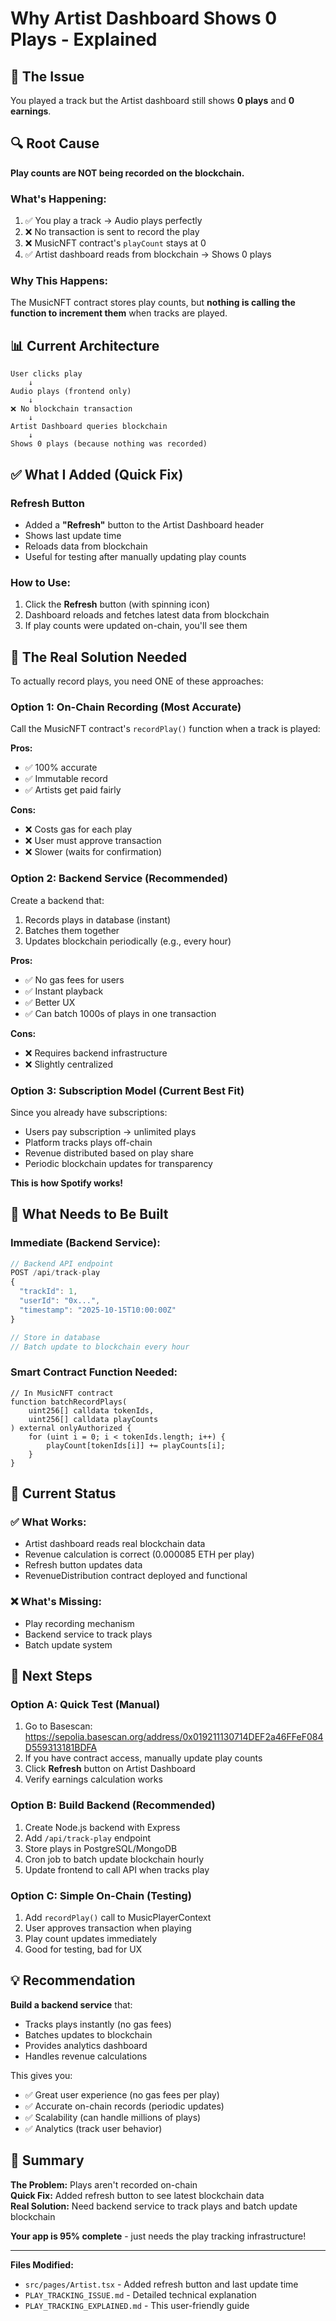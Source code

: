 # Why Artist Dashboard Shows 0 Plays - Explained

## 🎯 The Issue

You played a track but the Artist dashboard still shows **0 plays** and **0 earnings**.

## 🔍 Root Cause

**Play counts are NOT being recorded on the blockchain.**

### What's Happening:
1. ✅ You play a track → Audio plays perfectly
2. ❌ No transaction is sent to record the play
3. ❌ MusicNFT contract's `playCount` stays at 0
4. ✅ Artist dashboard reads from blockchain → Shows 0 plays

### Why This Happens:
The MusicNFT contract stores play counts, but **nothing is calling the function to increment them** when tracks are played.

## 📊 Current Architecture

```
User clicks play
    ↓
Audio plays (frontend only)
    ↓
❌ No blockchain transaction
    ↓
Artist Dashboard queries blockchain
    ↓
Shows 0 plays (because nothing was recorded)
```

## ✅ What I Added (Quick Fix)

### **Refresh Button**
- Added a **"Refresh"** button to the Artist Dashboard header
- Shows last update time
- Reloads data from blockchain
- Useful for testing after manually updating play counts

### **How to Use:**
1. Click the **Refresh** button (with spinning icon)
2. Dashboard reloads and fetches latest data from blockchain
3. If play counts were updated on-chain, you'll see them

## 🎵 The Real Solution Needed

To actually record plays, you need ONE of these approaches:

### **Option 1: On-Chain Recording (Most Accurate)**

Call the MusicNFT contract's `recordPlay()` function when a track is played:

**Pros:**
- ✅ 100% accurate
- ✅ Immutable record
- ✅ Artists get paid fairly

**Cons:**
- ❌ Costs gas for each play
- ❌ User must approve transaction
- ❌ Slower (waits for confirmation)

### **Option 2: Backend Service (Recommended)**

Create a backend that:
1. Records plays in database (instant)
2. Batches them together
3. Updates blockchain periodically (e.g., every hour)

**Pros:**
- ✅ No gas fees for users
- ✅ Instant playback
- ✅ Better UX
- ✅ Can batch 1000s of plays in one transaction

**Cons:**
- ❌ Requires backend infrastructure
- ❌ Slightly centralized

### **Option 3: Subscription Model (Current Best Fit)**

Since you already have subscriptions:
- Users pay subscription → unlimited plays
- Platform tracks plays off-chain
- Revenue distributed based on play share
- Periodic blockchain updates for transparency

**This is how Spotify works!**

## 🔧 What Needs to Be Built

### **Immediate (Backend Service):**

```javascript
// Backend API endpoint
POST /api/track-play
{
  "trackId": 1,
  "userId": "0x...",
  "timestamp": "2025-10-15T10:00:00Z"
}

// Store in database
// Batch update to blockchain every hour
```

### **Smart Contract Function Needed:**

```solidity
// In MusicNFT contract
function batchRecordPlays(
    uint256[] calldata tokenIds,
    uint256[] calldata playCounts
) external onlyAuthorized {
    for (uint i = 0; i < tokenIds.length; i++) {
        playCount[tokenIds[i]] += playCounts[i];
    }
}
```

## 📝 Current Status

### ✅ **What Works:**
- Artist dashboard reads real blockchain data
- Revenue calculation is correct (0.000085 ETH per play)
- Refresh button updates data
- RevenueDistribution contract deployed and functional

### ❌ **What's Missing:**
- Play recording mechanism
- Backend service to track plays
- Batch update system

## 🚀 Next Steps

### **Option A: Quick Test (Manual)**
1. Go to Basescan: https://sepolia.basescan.org/address/0x019211130714DEF2a46FFeF084D559313181BDFA
2. If you have contract access, manually update play counts
3. Click **Refresh** button on Artist Dashboard
4. Verify earnings calculation works

### **Option B: Build Backend (Recommended)**
1. Create Node.js backend with Express
2. Add `/api/track-play` endpoint
3. Store plays in PostgreSQL/MongoDB
4. Cron job to batch update blockchain hourly
5. Update frontend to call API when tracks play

### **Option C: Simple On-Chain (Testing)**
1. Add `recordPlay()` call to MusicPlayerContext
2. User approves transaction when playing
3. Play count updates immediately
4. Good for testing, bad for UX

## 💡 Recommendation

**Build a backend service** that:
- Tracks plays instantly (no gas fees)
- Batches updates to blockchain
- Provides analytics dashboard
- Handles revenue calculations

This gives you:
- ✅ Great user experience (no gas fees per play)
- ✅ Accurate on-chain records (periodic updates)
- ✅ Scalability (can handle millions of plays)
- ✅ Analytics (track user behavior)

## 🎵 Summary

**The Problem:** Plays aren't recorded on-chain  
**Quick Fix:** Added refresh button to see latest blockchain data  
**Real Solution:** Need backend service to track plays and batch update blockchain  

**Your app is 95% complete** - just needs the play tracking infrastructure!

---

**Files Modified:**
- `src/pages/Artist.tsx` - Added refresh button and last update time
- `PLAY_TRACKING_ISSUE.md` - Detailed technical explanation
- `PLAY_TRACKING_EXPLAINED.md` - This user-friendly guide

